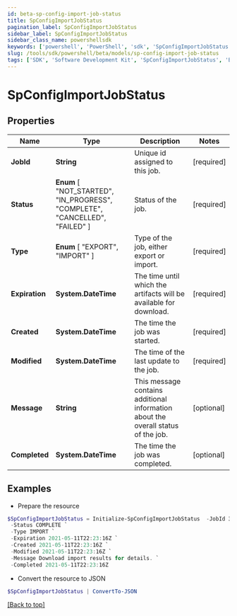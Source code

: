 ```yaml
---
id: beta-sp-config-import-job-status
title: SpConfigImportJobStatus
pagination_label: SpConfigImportJobStatus
sidebar_label: SpConfigImportJobStatus
sidebar_class_name: powershellsdk
keywords: ['powershell', 'PowerShell', 'sdk', 'SpConfigImportJobStatus', 'BetaSpConfigImportJobStatus'] 
slug: /tools/sdk/powershell/beta/models/sp-config-import-job-status
tags: ['SDK', 'Software Development Kit', 'SpConfigImportJobStatus', 'BetaSpConfigImportJobStatus']
---
```



# SpConfigImportJobStatus

## Properties

Name | Type | Description | Notes
------------ | ------------- | ------------- | -------------
**JobId** | **String** | Unique id assigned to this job. | [required]
**Status** |  **Enum** [  "NOT_STARTED",    "IN_PROGRESS",    "COMPLETE",    "CANCELLED",    "FAILED" ] | Status of the job. | [required]
**Type** |  **Enum** [  "EXPORT",    "IMPORT" ] | Type of the job, either export or import. | [required]
**Expiration** | **System.DateTime** | The time until which the artifacts will be available for download. | [required]
**Created** | **System.DateTime** | The time the job was started. | [required]
**Modified** | **System.DateTime** | The time of the last update to the job. | [required]
**Message** | **String** | This message contains additional information about the overall status of the job. | [optional] 
**Completed** | **System.DateTime** | The time the job was completed. | [optional] 

## Examples

- Prepare the resource
```powershell
$SpConfigImportJobStatus = Initialize-SpConfigImportJobStatus  -JobId 3469b87d-48ca-439a-868f-2160001da8c1 `
 -Status COMPLETE `
 -Type IMPORT `
 -Expiration 2021-05-11T22:23:16Z `
 -Created 2021-05-11T22:23:16Z `
 -Modified 2021-05-11T22:23:16Z `
 -Message Download import results for details. `
 -Completed 2021-05-11T22:23:16Z
```

- Convert the resource to JSON
```powershell
$SpConfigImportJobStatus | ConvertTo-JSON
```


[[Back to top]](#) 

